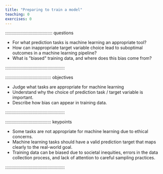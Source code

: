 ```yaml
---
title: "Preparing to train a model"
teaching: 0
exercises: 0
---
```


:::::::::::::::::::::::::::::::::::::: questions 

- For what prediction tasks is machine learning an appropriate tool?
- How can inappropriate target variable choice lead to suboptimal outcomes in a machine learning pipeline?
- What is "biased" training data, and where does this bias come from?

::::::::::::::::::::::::::::::::::::::::::::::::

::::::::::::::::::::::::::::::::::::: objectives

- Judge what tasks are appropriate for machine learning
- Understand why the choice of prediction task / target variable is important.
- Describe how bias can appear in training data.


::::::::::::::::::::::::::::::::::::::::::::::::


::::::::::::::::::::::::::::::::::::: keypoints 

- Some tasks are not appropriate for machine learning due to ethical concerns.
- Machine learning tasks should have a valid prediction target that maps clearly to the real-world goal.
- Training data can be biased due to societal inequities, errors in the data collection process, and lack of attention to careful sampling practices.

::::::::::::::::::::::::::::::::::::::::::::::::

